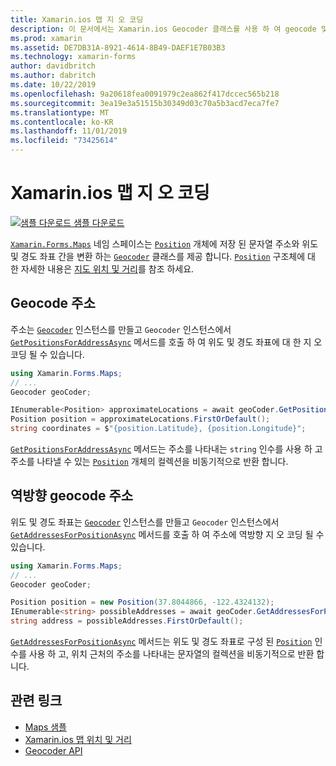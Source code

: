 ```yaml
---
title: Xamarin.ios 맵 지 오 코딩
description: 이 문서에서는 Xamarin.ios Geocoder 클래스를 사용 하 여 geocode 및 역방향 geocode 맵 데이터를 사용 하는 방법을 설명 합니다.
ms.prod: xamarin
ms.assetid: DE7DB31A-8921-4614-8B49-DAEF1E7B03B3
ms.technology: xamarin-forms
author: davidbritch
ms.author: dabritch
ms.date: 10/22/2019
ms.openlocfilehash: 9a20618fea0091979c2ea862f417dccec565b218
ms.sourcegitcommit: 3ea19e3a51515b30349d03c70a5b3acd7eca7fe7
ms.translationtype: MT
ms.contentlocale: ko-KR
ms.lasthandoff: 11/01/2019
ms.locfileid: "73425614"
---
```

# <a name="xamarinforms-map-geocoding"></a>Xamarin.ios 맵 지 오 코딩

[![샘플 다운로드](~/media/shared/download.png) 샘플 다운로드](https://docs.microsoft.com/samples/xamarin/xamarin-forms-samples/workingwithmaps)

[`Xamarin.Forms.Maps`](xref:Xamarin.Forms.Maps) 네임 스페이스는 [`Position`](xref:Xamarin.Forms.Maps.Position) 개체에 저장 된 문자열 주소와 위도 및 경도 좌표 간을 변환 하는 [`Geocoder`](xref:Xamarin.Forms.Maps.Geocoder) 클래스를 제공 합니다. [`Position`](xref:Xamarin.Forms.Maps.Position) 구조체에 대 한 자세한 내용은 [지도 위치 및 거리](position-distance.md)를 참조 하세요.

## <a name="geocode-an-address"></a>Geocode 주소

주소는 [`Geocoder`](xref:Xamarin.Forms.Maps.Geocoder) 인스턴스를 만들고 `Geocoder` 인스턴스에서 [`GetPositionsForAddressAsync`](xref:Xamarin.Forms.Maps.Geocoder.GetPositionsForAddressAsync*) 메서드를 호출 하 여 위도 및 경도 좌표에 대 한 지 오 코딩 될 수 있습니다.

```csharp
using Xamarin.Forms.Maps;
// ...
Geocoder geoCoder;

IEnumerable<Position> approximateLocations = await geoCoder.GetPositionsForAddressAsync("Pacific Ave, San Francisco, California");
Position position = approximateLocations.FirstOrDefault();
string coordinates = $"{position.Latitude}, {position.Longitude}";
```

[`GetPositionsForAddressAsync`](xref:Xamarin.Forms.Maps.Geocoder.GetPositionsForAddressAsync*) 메서드는 주소를 나타내는 `string` 인수를 사용 하 고 주소를 나타낼 수 있는 [`Position`](xref:Xamarin.Forms.Maps.Position) 개체의 컬렉션을 비동기적으로 반환 합니다.

## <a name="reverse-geocode-an-address"></a>역방향 geocode 주소

위도 및 경도 좌표는 [`Geocoder`](xref:Xamarin.Forms.Maps.Geocoder) 인스턴스를 만들고 `Geocoder` 인스턴스에서 [`GetAddressesForPositionAsync`](xref:Xamarin.Forms.Maps.Geocoder.GetAddressesForPositionAsync*) 메서드를 호출 하 여 주소에 역방향 지 오 코딩 될 수 있습니다.

```csharp
using Xamarin.Forms.Maps;
// ...
Geocoder geoCoder;

Position position = new Position(37.8044866, -122.4324132);
IEnumerable<string> possibleAddresses = await geoCoder.GetAddressesForPositionAsync(position);
string address = possibleAddresses.FirstOrDefault();
```

[`GetAddressesForPositionAsync`](xref:Xamarin.Forms.Maps.Geocoder.GetAddressesForPositionAsync*) 메서드는 위도 및 경도 좌표로 구성 된 [`Position`](xref:Xamarin.Forms.Maps.Position) 인수를 사용 하 고, 위치 근처의 주소를 나타내는 문자열의 컬렉션을 비동기적으로 반환 합니다.

## <a name="related-links"></a>관련 링크

- [Maps 샘플](https://docs.microsoft.com/samples/xamarin/xamarin-forms-samples/workingwithmaps)
- [Xamarin.ios 맵 위치 및 거리](position-distance.md)
- [Geocoder API](xref:Xamarin.Forms.Maps.Geocoder)
